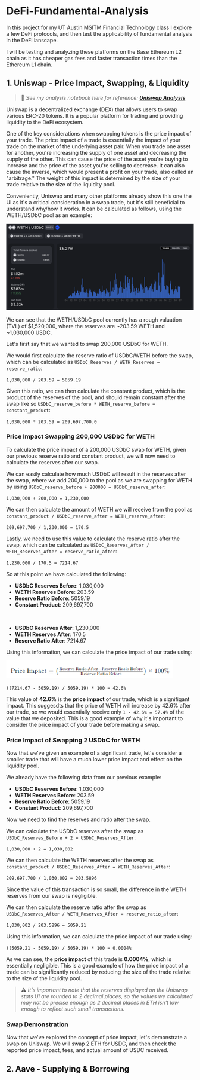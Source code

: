 # DeFi-Fundamental-Analysis

 In this project for my UT Austin MSITM Financial Technology class I explore a few DeFi protocols, and then test the applicability of fundamental analysis in the DeFi lanscape.

 I will be testing and analyzing these platforms on the Base Ethereum L2 chain as it has cheaper gas fees and faster transaction times than the Ethereum L1 chain.

## 1. Uniswap - Price Impact, Swapping, & Liquidity

> 🔎 _See my analysis notebook here for reference: [**Uniswap Analysis**](uniswap.ipynb)_

Uniswap is a decentralized exchange (DEX) that allows users to swap various ERC-20 tokens. It is a popular platform for trading and providing liquidity to the DeFi ecosystem.

One of the key considerations when swapping tokens is the price impact of your trade. The price impact of a trade is essentially the impact of your trade on the market of the underlying asset pair. When you trade one asset for another, you're increasing the supply of one asset and decreasing the supply of the other. This can cause the price of the asset you're buying to increase and the price of the asset you're selling to decrease. It can also cause the inverse, which would present a profit on your trade, also called an "arbitrage." The weight of this impact is determined by the size of your trade relative to the size of the liquidity pool.

Conveniently, Uniswap and many other platforms already show this one the UI as it's a critical consideration in a swap trade, but it's still beneficial to understand why/how it works. It can be calculated as follows, using the WETH/USDbC pool as an example:

![Pool Stats](docs/poolstats.png)

We can see that the WETH/USDbC pool currently has a rough valuation (TVL) of $1,520,000, where the reserves are ~203.59 WETH and ~1,030,000 USDC. 

Let's first say that we wanted to swap 200,000 USDbC for WETH. 

We would first calculate the reserve ratio of USDbC/WETH before the swap, which can be calculated as `USDbC_Reserves / WETH_Reserves = reserve_ratio`: 

```
1,030,000 / 203.59 = 5059.19
```

Given this ratio, we can then calculate the constant product, which is the product of the reserves of the pool, and should remain constant after the swap like so `USDbC_reserve_before * WETH_reserve_before = constant_product`:

```
1,030,000 * 203.59 = 209,697,700.0
```

### Price Impact Swapping 200,000 USDbC for WETH

To calculate the price impact of a 200,000 USDbC swap for WETH, given our previous reserve ratio and constant product, we will now need to calculate the reserves after our swap.

We can easily calculate how much USDbC will result in the reserves after the swap, where we add 200,000 to the pool as we are swapping for WETH by using `USDbC_reserve_before + 200000 = USDbC_reserve_after`:

```
1,030,000 + 200,000 = 1,230,000
```

We can then calculate the amount of WETH we will receive from the pool as `constant_product / USDbC_reserve_after = WETH_reserve_after`: 

```
209,697,700 / 1,230,000 = 170.5
```

Lastly, we need to use this value to calculate the reserve ratio after the swap, which can be calculated as `USDbC_Reserves_After / WETH_Reserves_After = reserve_ratio_after`:

```
1,230,000 / 170.5 = 7214.67
```

So at this point we have calculated the following:

- **USDbC Reserves Before**: 1,030,000
- **WETH Reserves Before**: 203.59
- **Reserve Ratio Before**: 5059.19
- **Constant Product**: 209,697,700

<br>

- **USDbC Reserves After**: 1,230,000
- **WETH Reserves After**: 170.5
- **Reserve Ratio After**: 7214.67

Using this information, we can calculate the price impact of our trade using:

![alt text](docs/price_impact.png)

```
((7214.67 - 5059.19) / 5059.19) * 100 = 42.6%
```

This value of **42.6%** is the **price impact** of our trade, which is a signifigant impact. This suggesdts that the price of WETH will increase by 42.6% after our trade, so we would essentially receive only `1 - 42.6% = 57.4%` of the value that we deposited. This is a good example of why it's important to consider the price impact of your trade before making a swap.

### Price Impact of Swapping 2 USDbC for WETH

Now that we've given an example of a significant trade, let's consider a smaller trade that will have a much lower price impact and effect on the liquidity pool.

We already have the following data from our previous example:

- **USDbC Reserves Before**: 1,030,000
- **WETH Reserves Before**: 203.59
- **Reserve Ratio Before**: 5059.19
- **Constant Product**: 209,697,700


Now we need to find the reserves and ratio after the swap.

We can calculate the USDbC reserves after the swap as `USDbC_Reserves_Before + 2 = USDbC_Reserves_After`:

```
1,030,000 + 2 = 1,030,002
```

We can then calculate the WETH reserves after the swap as `constant_product / USDbC_Reserves_After = WETH_Reserves_After`:

```
209,697,700 / 1,030,002 = 203.5896
```

Since the value of this transaction is so small, the difference in the WETH reserves from our swap is negligible. 

We can then calculate the reserve ratio after the swap as `USDbC_Reserves_After / WETH_Reserves_After = reserve_ratio_after`:

```
1,030,002 / 203.5896 = 5059.21
```

Using this information, we can calculate the price impact of our trade using:

```
((5059.21 - 5059.19) / 5059.19) * 100 = 0.0004%
```

As we can see, the **price impact** of this trade is **0.0004%**, which is essentially negligible. This is a good example of how the price impact of a trade can be significantly reduced by reducing the size of the trade relative to the size of the liquidity pool.

> ⚠️ _It's important to note that the reserves displayed on the Uniswap stats UI are rounded to 2 decimal places, so the values we calculated may not be precise enough as 2 decimal places in ETH isn't low enough to reflect such small transactions._

### Swap Demonstration

Now that we've explored the concept of price impact, let's demonstrate a swap on Uniswap. We will swap 2 ETH for USDC, and then check the reported price impact, fees, and actual amount of USDC received.



## 2. Aave - Supplying & Borrowing

